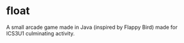 # float
A small arcade game made in Java (inspired by Flappy Bird) made for ICS3U1 culminating activity.
